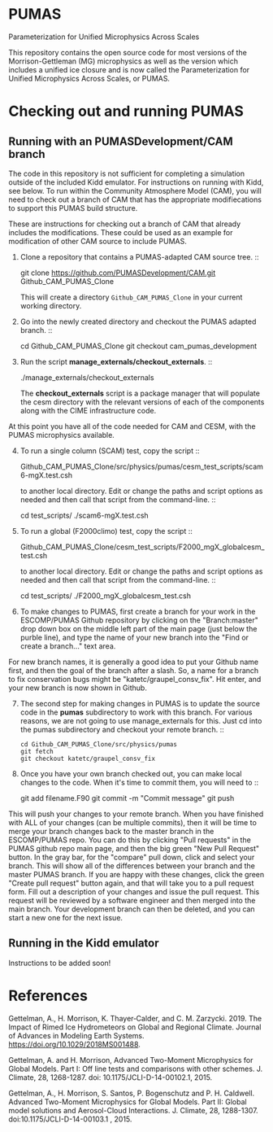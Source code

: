 PUMAS
======

Parameterization for Unified Microphysics Across Scales

This repository contains the open source code for most versions of the Morrison-Gettleman (MG) microphysics as well as the version which includes a unified ice closure and is now called the Parameterization for Unified Microphysics Across Scales, or PUMAS.

 Checking out and running PUMAS
================================

 Running with an PUMASDevelopment/CAM branch
-----------------------------------
The code in this repository is not sufficient for completing a simulation outside of the included Kidd emulator. For instructions on running with Kidd, see below. To run within the Community Atmosphere Model (CAM), you will need to check out a branch of CAM that has the appropriate modifiecations to support this PUMAS build structure. 

These are instructions for checking out a branch of CAM that already includes the modifications. These could be used as an example for modification of other CAM source to include PUMAS.

1. Clone a repository that contains a PUMAS-adapted CAM source tree. ::

   git clone https://github.com/PUMASDevelopment/CAM.git Github_CAM_PUMAS_Clone

   This will create a directory ``Github_CAM_PUMAS_Clone`` in your current working directory.

2. Go into the newly created directory and checkout the PUMAS adapted branch. ::

   cd Github_CAM_PUMAS_Clone
   git checkout cam_pumas_development

3. Run the script **manage_externals/checkout_externals**. ::

      ./manage_externals/checkout_externals

   The **checkout_externals** script is a package manager that will
   populate the cesm directory with the relevant versions of each of the
   components along with the CIME infrastructure code.

At this point you have all of the code needed for CAM and CESM, with the PUMAS microphysics available. 

4. To run a single column (SCAM) test, copy the script ::

      Github_CAM_PUMAS_Clone/src/physics/pumas/cesm_test_scripts/scam6-mgX.test.csh

   to another local directory. Edit or change the paths and script options as needed and then call that script from the command-line. ::

      cd test_scripts/
      ./scam6-mgX.test.csh

5. To run a global (F2000climo) test, copy the script ::

      Github_CAM_PUMAS_Clone/cesm_test_scripts/F2000_mgX_globalcesm_test.csh

   to another local directory. Edit or change the paths and script options as needed and then call that script from the command-line. ::

      cd test_scripts/
      ./F2000_mgX_globalcesm_test.csh

6. To make changes to PUMAS, first create a branch for your work in the ESCOMP/PUMAS Github repository by clicking on the "Branch:master" drop down box on the middle left part of the main page (just below the purble line), and type the name of your new branch into the "Find or create a branch..." text area. 

For new branch names, it is generally a good idea to put your Github name first, and then the goal of the branch after a slash. So, a name for a branch to fix conservation bugs might be "katetc/graupel_consv_fix". Hit enter, and your new branch is now shown in Github. 

7. The second step for making changes in PUMAS is to update the source code in the **pumas** subdirectory to work with this branch. For various reasons, we are not going to use manage_externals for this. Just cd into the pumas subdirectory and checkout your remote branch. ::

       cd Github_CAM_PUMAS_Clone/src/physics/pumas
       git fetch
       git checkout katetc/graupel_consv_fix

8. Once you have your own branch checked out, you can make local changes to the code. When it's time to commit them, you will need to ::

   	git add filename.F90
	git commit -m "Commit message"
	git push 

This will push your changes to your remote branch. When you have finished with ALL of your changes (can be multiple commits), then it will be time to merge your branch changes back to the master branch in the ESCOMP/PUMAS repo. You can do this by clicking "Pull requests" in the PUMAS github repo main page, and then the big green "New Pull Request" button. In the gray bar, for the "compare" pull down, click and select your branch. This will show all of the differences between your branch and the master PUMAS branch. If you are happy with these changes, click the green "Create pull request" button again, and that will take you to a pull request form. Fill out a description of your changes and issue the pull request. This request will be reviewed by a software engineer and then merged into the main branch. Your development branch can then be deleted, and you can start a new one for the next issue.


 Running in the Kidd emulator
------------------------------

Instructions to be added soon!

 References
============

Gettelman, A., H. Morrison, K. Thayer‐Calder, and C. M. Zarzycki. 2019. The Impact of Rimed Ice Hydrometeors on Global and Regional Climate. Journal of Advances in Modeling Earth Systems. https://doi.org/10.1029/2018MS001488.

Gettelman, A. and H. Morrison, Advanced Two-Moment Microphysics for Global Models. Part I: Off line tests and comparisons with other schemes. J. Climate, 28, 1268-1287. doi: 10.1175/JCLI-D-14-00102.1, 2015.

Gettelman, A., H. Morrison, S. Santos, P. Bogenschutz and P. H. Caldwell. Advanced Two-Moment Microphysics for Global Models. Part II: Global model solutions and Aerosol-Cloud Interactions. J. Climate, 28, 1288-1307. doi:10.1175/JCLI-D-14-00103.1 , 2015.